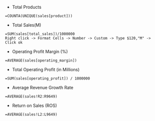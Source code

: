 - Total Products
```
=COUNTA(UNIQUE(sales[product]))
```

- Total Sales(M)
```
=SUM(sales[total_sales])/1000000
Right click -> Format Cells -> Number -> Custom -> Type $120,"M" -> Click ok
```

- Operating Profit Margin (%)
```
=AVERAGE(sales[operating_margin])
```

- Total Operating Profit (in Millions)
```
=SUM(sales[operating_profit]) / 1000000
```

- Average Revenue Growth Rate
```
=AVERAGE(sales!R2:R9649)
```

- Return on Sales (ROS)
```
=AVERAGE(sales!L2:L9649)
```
